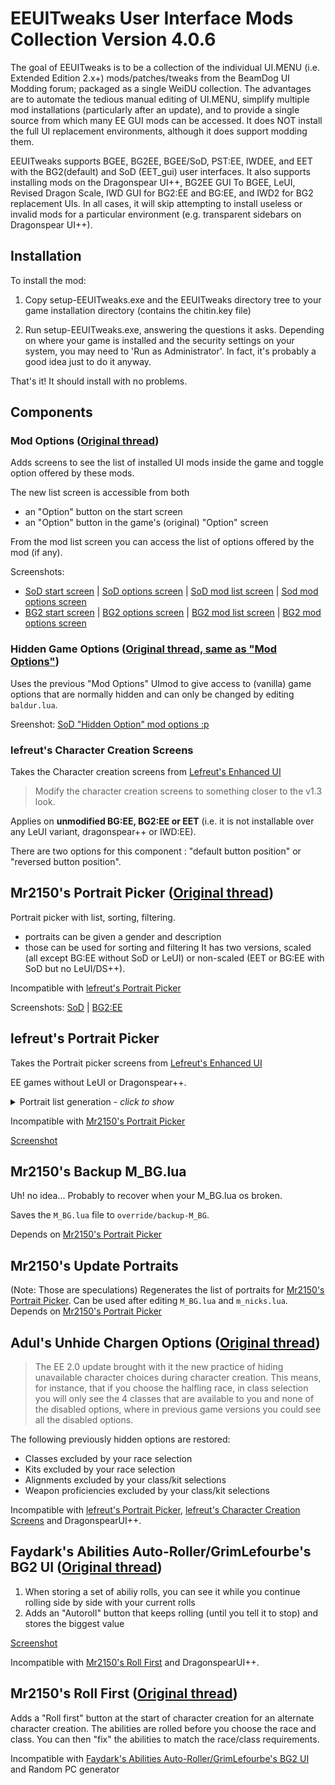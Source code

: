 # EEUITweaks User Interface Mods Collection Version 4.0.6

The goal of EEUITweaks is to be a collection of the individual UI.MENU (i.e. Extended Edition 2.x+) mods/patches/tweaks from the BeamDog UI Modding forum; packaged as a single WeiDU collection. The advantages are to automate the tedious manual editing of UI.MENU, simplify multiple mod installations (particularly after an update), and to provide a single source from which many EE GUI mods can be accessed. It does NOT install the full UI replacement environments, although it does support modding them.

EEUITweaks supports BGEE, BG2EE, BGEE/SoD, PST:EE, IWDEE, and EET with the BG2(default) and SoD (EET_gui) user interfaces. It also supports installing mods on the Dragonspear UI++, BG2EE GUI To BGEE, LeUI, Revised Dragon Scale, IWD GUI for BG2:EE and BG:EE, and IWD2 for BG2 replacement UIs. In all cases, it will skip attempting to install useless or invalid mods for a particular environment (e.g. transparent sidebars on Dragonspear UI++).

## Installation

To install the mod:

1. Copy setup-EEUITweaks.exe and the EEUITweaks directory tree to your game
   installation directory (contains the chitin.key file)

2. Run setup-EEUITweaks.exe, answering the questions it asks.
   Depending on where your game is installed and the security settings on your
   system, you may need to 'Run as Administrator'. In fact, it's probably a
   good idea just to do it anyway.

That's it! It should install with no problems.

## Components

### Mod Options ([Original thread](https://forums.beamdog.com/discussion/59740/mod-mods-options-bg-ee-sod-and-bg2-ee-tob))

Adds screens to see the list of installed UI mods inside the game and toggle option offered by these mods.

The new list screen is accessible from both
- an "Option" button on the start screen
- an "Option" button in the game's (original) "Option" screen

From the mod list screen you can access the list of options offered by the mod (if any).

Screenshots:
- [SoD start screen](https://forums.beamdog.com/uploads/editor/bh/xgdd3mi7lw1z.png) | [SoD options screen](https://forums.beamdog.com/uploads/editor/f6/avo75x0bseci.png) | [SoD mod list screen](https://forums.beamdog.com/uploads/editor/re/u9beby5wdui3.png) | [Sod mod options screen](https://forums.beamdog.com/uploads/editor/2u/1scn6vm2ba6u.png)
- [BG2 start screen](https://forums.beamdog.com/uploads/editor/k8/ebsabpb7isrk.png) | [BG2 options screen](https://forums.beamdog.com/uploads/editor/nb/11b878t3mvhi.png) | [BG2 mod list screen](https://forums.beamdog.com/uploads/editor/lw/rx5avmgv097s.png) | [BG2 mod options screen](https://forums.beamdog.com/uploads/editor/hc/c0dfyanxbd1q.png)

### Hidden Game Options ([Original thread, same as "Mod Options"](https://forums.beamdog.com/discussion/59740/mod-mods-options-bg-ee-sod-and-bg2-ee-tob))

Uses the previous "Mod Options" UImod to give access to (vanilla) game options that are normally hidden and can only be changed by editing `baldur.lua`.

Sreenshot: [SoD "Hidden Option" mod options :p](https://forums.beamdog.com/uploads/editor/dy/lxd0kyfpgj0f.png)

### lefreut's Character Creation Screens

Takes the Character creation screens from [Lefreut's Enhanced UI](https://forums.beamdog.com/discussion/61571/mod-lefreuts-enhanced-ui-for-bg1ee-sod-bg2ee-and-eet)
> Modify the character creation screens to something closer to the v1.3 look.

Applies on **unmodified BG:EE, BG2:EE or EET** (i.e. it is not installable over any LeUI variant, dragonspear++ or IWD:EE).

There are two options for this component : "default button position" or "reversed button position".

## Mr2150's Portrait Picker ([Original thread](https://forums.beamdog.com/discussion/56916/mod-portrait-picker-for-bgee-sod-and-bg2ee-v2-1))

Portrait picker with list, sorting, filtering.
- portraits can be given a gender and description
- those can be used for sorting and filtering
It has two versions, scaled (all except BG:EE without SoD or LeUI) or non-scaled (EET or BG:EE with SoD but no LeUI/DS++).

Incompatible with [lefreut's Portrait Picker](#lefreuts-portrait-picker)

Screenshots: [SoD](https://forums.beamdog.com/uploads/editor/eb/dkto779scwa9.png) | [BG2:EE](https://forums.beamdog.com/uploads/editor/xa/0bop55y2upa8.bmp)

## lefreut's Portrait Picker

Takes the Portrait picker screens from [Lefreut's Enhanced UI](https://forums.beamdog.com/discussion/61571/mod-lefreuts-enhanced-ui-for-bg1ee-sod-bg2ee-and-eet)

EE games without LeUI or Dragonspear++.

<details>
<summary>Portrait list generation - <em>click to show</em></summary>
   
- uses portraits in `$USER_DIRECTORY/portraits`
- `$USER_DIRECTORY` depends on the OS
    * `{user personal directory}/{game name}` on Windows
    * `$HOME/.local/share/{game name}` on Linux
    * `$HOME/Documents/{game name}` on Macos
- `{game name}` is for example `Baldur's Gate - Enhanced Edition` for BG:EE or `Baldur's Gate - Enhanced Edition Trilogy` for EET
  
- list all `.bmp` files with a base name of 7 characters or less
- there are 4 genders, M, F, Z and D
   * if the filename starts with `M#` or `m#` it is added to the M list
   * if the filename starts with `F#` or `f#` then it's added to the F list
   * any other is added to the D list
   * the Z list isspecial and contains the "no portrait" portrait

The `m_nicks.lua` is static and contains descriptions/nicks for the base game portraits (but can be edited by hand... or by other mods).

</details>

Incompatible with [Mr2150's Portrait Picker](#mr2150s-portrait-picker-original-thread)

[Screenshot](https://forums.beamdog.com/uploads/editor/le/8p2r9yos0j2f.jpg)

## Mr2150's Backup M_BG.lua
Uh! no idea... Probably to recover when your M_BG.lua os broken.

Saves the `M_BG.lua` file to `override/backup-M_BG`.

Depends on [Mr2150's Portrait Picker](#mr2150s-portrait-picker-original-thread)

## Mr2150's Update Portraits

(Note: Those are speculations)
Regenerates the list of portraits for [Mr2150's Portrait Picker](#mr2150s-portrait-picker-original-thread).
Can be used after editing `M_BG.lua` and `m_nicks.lua`.
Depends on [Mr2150's Portrait Picker](#mr2150s-portrait-picker-original-thread)

## Adul's Unhide Chargen Options ([Original thread](https://forums.beamdog.com/discussion/59647/mod-unhide-chargen-options))

> The EE 2.0 update brought with it the new practice of hiding unavailable character choices during character creation. This means, for instance, that if you choose the halfling race, in class selection you will only see the 4 classes that are available to you and none of the disabled options, where in previous game versions you could see all the disabled options.

The following previously hidden options are restored:

- Classes excluded by your race selection
- Kits excluded by your race selection
- Alignments excluded by your class/kit selections
- Weapon proficiencies excluded by your class/kit selections

Incompatible with [lefreut's Portrait Picker](#lefreuts-portrait-picker), [lefreut's Character Creation Screens](#lefreuts-character-creation-screens) and  DragonspearUI++.

## Faydark's Abilities Auto-Roller/GrimLefourbe's BG2 UI ([Original thread](https://forums.beamdog.com/discussion/51777/mod-bg-ee-chargen-abilities-screen-show-stored-values-and-simple-auto-roller/p1))

1. When storing a set of abiliy rolls, you can see it while you continue rolling side by side with your current rolls
2. Adds an "Autoroll" button that keeps rolling (until you tell it to stop) and stores the biggest value

[Screenshot](https://forums.beamdog.com/uploads/editor/i4/ofbin5zkcjp8.png)

Incompatible with [Mr2150's Roll First](#mr2150s-roll-first) and DragonspearUI++.

## Mr2150's Roll First ([Original thread](https://forums.beamdog.com/discussion/59780/mod-roll-first-beta-for-bgee-sod-v2-2))

Adds a "Roll first" button at the start of character creation for an alternate character creation. The abilities are rolled before you choose the race and class. You can then "fix" the abilities to match the race/class requirements.

Incompatible with [Faydark's Abilities Auto-Roller/GrimLefourbe's BG2 UI](#faydarks-abilities-auto-rollergrimlefourbes-bg2-ui-original-thread) and Random PC generator
